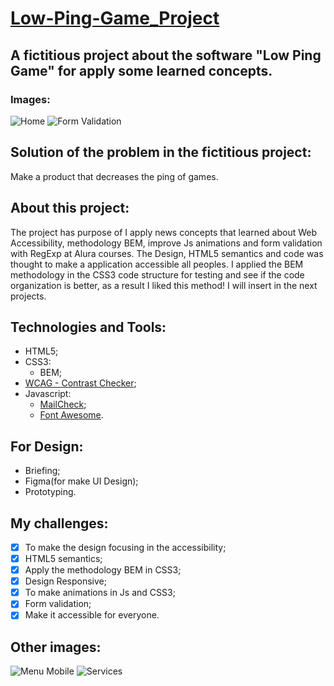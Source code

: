 # [Low-Ping-Game_Project](https://gabrielwolf-dev.github.io/No-Ping-Game_Project/)
## A fictitious project about the software "Low Ping Game" for apply some learned concepts.

### Images:
![Home](https://github.com/GabrielWolf-Dev/No-Ping-Game_Project/blob/main/assets/imgReadme/home.png)
![Form Validation](https://github.com/GabrielWolf-Dev/No-Ping-Game_Project/blob/main/assets/imgReadme/formValidation.png)

## Solution of the problem in the fictitious project:
Make a product that decreases the ping of games.

## About this project:
The project has purpose of I apply news concepts that learned about Web Accessibility, methodology BEM, improve Js animations and form validation with RegExp at Alura courses.
The Design, HTML5 semantics and code was thought to make a application accessible all peoples.
I applied the BEM methodology in the CSS3 code structure for testing and see if the code organization is better, as a result I liked this method! I will insert in the next projects.

## Technologies and Tools:
* HTML5;
* CSS3:
  * BEM;
* [WCAG - Contrast Checker](https://contrastchecker.com/);
* Javascript:
  * [MailCheck](https://github.com/mailcheck/mailcheck);
  * [Font Awesome](https://fontawesome.com/how-to-use/on-the-web/setup/hosting-font-awesome-yourself).

## For Design:
* Briefing;
* Figma(for make UI Design);
* Prototyping.

## My challenges:
- [x] To make the design focusing in the accessibility;
- [x] HTML5 semantics;
- [x] Apply the methodology BEM in CSS3;
- [x] Design Responsive;
- [x] To make animations in Js and CSS3;
- [x] Form validation;
- [x] Make it accessible for everyone.

## Other images:
![Menu Mobile](https://github.com/GabrielWolf-Dev/No-Ping-Game_Project/blob/main/assets/imgReadme/menuMobile.png)
![Services](https://github.com/GabrielWolf-Dev/No-Ping-Game_Project/blob/main/assets/imgReadme/services.png)

